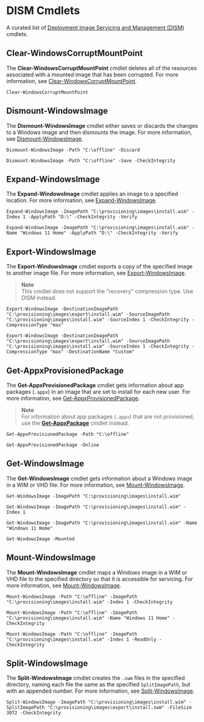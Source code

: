 # DISM Cmdlets

A curated list of [Deployment Image Servicing and Management (DISM)](https://docs.microsoft.com/powershell/module/dism/) cmdlets.

## Clear-WindowsCorruptMountPoint

The **Clear-WindowsCorruptMountPoint** cmdlet deletes all of the resources associated with a mounted image that has been corrupted.
For more information, see [Clear-WindowsCorruptMountPoint](https://docs.microsoft.com/powershell/module/dism/clear-windowscorruptmountpoint).

```shell
Clear-WindowsCorruptMountPoint
```

## Dismount-WindowsImage

The **Dismount-WindowsImage** cmdlet either saves or discards the changes to a Windows image and then dismounts the image.
For more information, see [Dismount-WindowsImage](https://docs.microsoft.com/powershell/module/dism/dismount-windowsimage).

```shell
Dismount-WindowsImage -Path "C:\offline" -Discard
```

```shell
Dismount-WindowsImage -Path "C:\offline" -Save -CheckIntegrity
```

## Expand-WindowsImage

The **Expand-WindowsImage** cmdlet applies an image to a specified location.
For more information, see [Expand-WindowsImage](https://docs.microsoft.com/powershell/module/dism/expand-windowsimage).

```shell
Expand-WindowsImage -ImagePath "C:\provisioning\images\install.wim" -Index 1 -ApplyPath "D:\" -CheckIntegrity -Verify
```

```shell
Expand-WindowsImage -ImagePath "C:\provisioning\images\install.wim" -Name "Windows 11 Home" -ApplyPath "D:\" -CheckIntegrity -Verify
```

## Export-WindowsImage

The **Export-WindowsImage** cmdlet exports a copy of the specified image to another image file.
For more information, see [Export-WindowsImage](https://docs.microsoft.com/powershell/module/dism/export-windowsimage).

> **Note**\
> This cmdlet does not support the "recovery" compression type. Use DISM instead.

```shell
Export-WindowsImage -DestinationImagePath "C:\provisioning\images\export\install.wim" -SourceImagePath "C:\provisioning\images\install.wim" -SourceIndex 1 -CheckIntegrity -CompressionType "max"
```

```shell
Export-WindowsImage -DestinationImagePath "C:\provisioning\images\export\install.wim" -SourceImagePath "C:\provisioning\images\install.wim" -SourceIndex 1 -CheckIntegrity -CompressionType "max" -DestinationName "Custom"
```

## Get-AppxProvisionedPackage

The **Get-AppxProvisionedPackage** cmdlet gets information about app packages (`.appx`) in an image that are set to install for each new user.
For more information, see [Get-AppxProvisionedPackage](https://docs.microsoft.com/powershell/module/dism/get-appxprovisionedpackage).

> **Note**\
> For information about app packages (`.appx`) that are not provisioned, use the [**Get-AppxPackage**](appx.md#get-appxpackage) cmdlet instead.

```shell
Get-AppxProvisionedPackage -Path "C:\offline"
```

```shell
Get-AppxProvisionedPackage -Online
```

## Get-WindowsImage

The **Get-WindowsImage** cmdlet gets information about a Windows image in a WIM or VHD file.
For more information, see [Mount-WindowsImage](https://docs.microsoft.com/powershell/module/dism/get-windowsimage).

```shell
Get-WindowsImage -ImagePath "C:\provisioning\images\install.wim"
```

```shell
Get-WindowsImage -ImagePath "C:\provisioning\images\install.wim" -Index 1
```

```shell
Get-WindowsImage -ImagePath "C:\provisioning\images\install.wim" -Name "Windows 11 Home"
```

```shell
Get-WindowsImage -Mounted
```

## Mount-WindowsImage

The **Mount-WindowsImage** cmdlet maps a Windows image in a WIM or VHD file to the specified directory so that it is accessible for servicing.
For more information, see [Mount-WindowsImage](https://docs.microsoft.com/powershell/module/dism/mount-windowsimage).

```shell
Mount-WindowsImage -Path "C:\offline" -ImagePath "C:\provisioning\images\install.wim" -Index 1 -CheckIntegrity
```

```shell
Mount-WindowsImage -Path "C:\offline" -ImagePath "C:\provisioning\images\install.wim" -Name "Windows 11 Home" -CheckIntegrity
```

```shell
Mount-WindowsImage -Path "C:\offline" -ImagePath "C:\provisioning\images\install.wim" -Index 1 -ReadOnly -CheckIntegrity
```

## Split-WindowsImage

The **Split-WindowsImage** cmdlet creates the `.swm` files in the specified directory, naming each file the same as the specified `SplitImagePath`, but with an appended number.
For more information, see [Split-WindowsImage](https://docs.microsoft.com/powershell/module/dism/split-windowsimage).

```shell
Split-WindowsImage -ImagePath "C:\provisioning\images\install.wim" -SplitImagePath "C:\provisioning\images\export\install.swm" -FileSize 3072 -CheckIntegrity
```